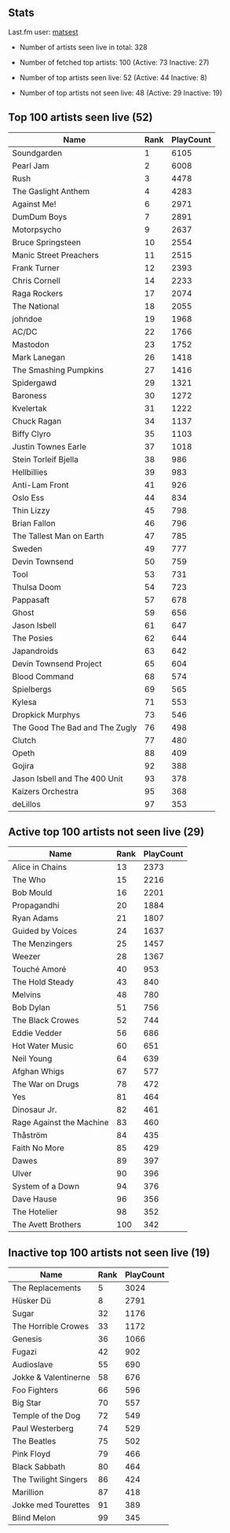 ## Stats 


Last.fm user: [matsest](https://www.last.fm/user/matsest)

- Number of artists seen live in total: 328

- Number of fetched top artists: 100 (Active: 73 Inactive: 27)

- Number of top artists seen live: 52 (Active: 44 Inactive: 8)

- Number of top artists not seen live: 48 (Active: 29 Inactive: 19)

## Top 100 artists seen live (52)

Name                           | Rank | PlayCount
------------------------------ | ---- | ---------
Soundgarden                    | 1    | 6105     
Pearl Jam                      | 2    | 6008     
Rush                           | 3    | 4478     
The Gaslight Anthem            | 4    | 4283     
Against Me!                    | 6    | 2971     
DumDum Boys                    | 7    | 2891     
Motorpsycho                    | 9    | 2637     
Bruce Springsteen              | 10   | 2554     
Manic Street Preachers         | 11   | 2515     
Frank Turner                   | 12   | 2393     
Chris Cornell                  | 14   | 2233     
Raga Rockers                   | 17   | 2074     
The National                   | 18   | 2055     
johndoe                        | 19   | 1968     
AC/DC                          | 22   | 1766     
Mastodon                       | 23   | 1752     
Mark Lanegan                   | 26   | 1418     
The Smashing Pumpkins          | 27   | 1416     
Spidergawd                     | 29   | 1321     
Baroness                       | 30   | 1272     
Kvelertak                      | 31   | 1222     
Chuck Ragan                    | 34   | 1137     
Biffy Clyro                    | 35   | 1103     
Justin Townes Earle            | 37   | 1018     
Stein Torleif Bjella           | 38   | 986      
Hellbillies                    | 39   | 983      
Anti-Lam Front                 | 41   | 926      
Oslo Ess                       | 44   | 834      
Thin Lizzy                     | 45   | 798      
Brian Fallon                   | 46   | 796      
The Tallest Man on Earth       | 47   | 785      
Sweden                         | 49   | 777      
Devin Townsend                 | 50   | 759      
Tool                           | 53   | 731      
Thulsa Doom                    | 54   | 723      
Pappasaft                      | 57   | 678      
Ghost                          | 59   | 656      
Jason Isbell                   | 61   | 647      
The Posies                     | 62   | 644      
Japandroids                    | 63   | 642      
Devin Townsend Project         | 65   | 604      
Blood Command                  | 68   | 574      
Spielbergs                     | 69   | 565      
Kylesa                         | 71   | 553      
Dropkick Murphys               | 73   | 546      
The Good The Bad and The Zugly | 76   | 498      
Clutch                         | 77   | 480      
Opeth                          | 88   | 409      
Gojira                         | 92   | 388      
Jason Isbell and The 400 Unit  | 93   | 378      
Kaizers Orchestra              | 95   | 368      
deLillos                       | 97   | 353      

## Active top 100 artists not seen live (29)

Name                     | Rank | PlayCount
------------------------ | ---- | ---------
Alice in Chains          | 13   | 2373     
The Who                  | 15   | 2216     
Bob Mould                | 16   | 2201     
Propagandhi              | 20   | 1884     
Ryan Adams               | 21   | 1807     
Guided by Voices         | 24   | 1637     
The Menzingers           | 25   | 1457     
Weezer                   | 28   | 1367     
Touché Amoré             | 40   | 953      
The Hold Steady          | 43   | 840      
Melvins                  | 48   | 780      
Bob Dylan                | 51   | 756      
The Black Crowes         | 52   | 744      
Eddie Vedder             | 56   | 686      
Hot Water Music          | 60   | 651      
Neil Young               | 64   | 639      
Afghan Whigs             | 67   | 577      
The War on Drugs         | 78   | 472      
Yes                      | 81   | 464      
Dinosaur Jr.             | 82   | 461      
Rage Against the Machine | 83   | 460      
Thåström                 | 84   | 435      
Faith No More            | 85   | 429      
Dawes                    | 89   | 397      
Ulver                    | 90   | 396      
System of a Down         | 94   | 376      
Dave Hause               | 96   | 356      
The Hotelier             | 98   | 352      
The Avett Brothers       | 100  | 342      

## Inactive top 100 artists not seen live (19)

Name                 | Rank | PlayCount
-------------------- | ---- | ---------
The Replacements     | 5    | 3024     
Hüsker Dü            | 8    | 2791     
Sugar                | 32   | 1176     
The Horrible Crowes  | 33   | 1172     
Genesis              | 36   | 1066     
Fugazi               | 42   | 902      
Audioslave           | 55   | 690      
Jokke & Valentinerne | 58   | 676      
Foo Fighters         | 66   | 596      
Big Star             | 70   | 557      
Temple of the Dog    | 72   | 549      
Paul Westerberg      | 74   | 529      
The Beatles          | 75   | 502      
Pink Floyd           | 79   | 466      
Black Sabbath        | 80   | 464      
The Twilight Singers | 86   | 424      
Marillion            | 87   | 418      
Jokke med Tourettes  | 91   | 389      
Blind Melon          | 99   | 345      
